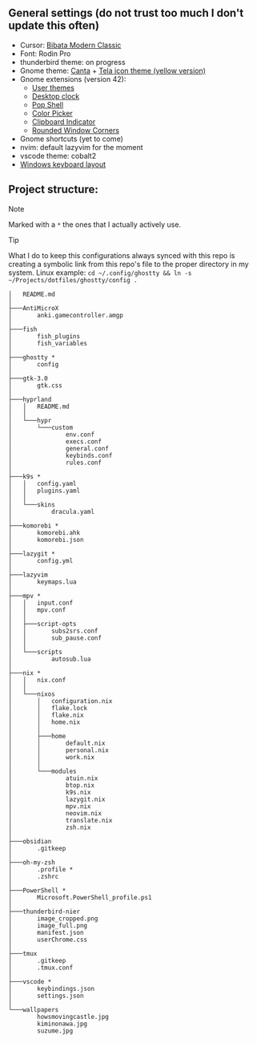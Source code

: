 ## General settings (do not trust too much I don't update this often)

- Cursor: [Bibata Modern Classic](https://github.com/ful1e5/Bibata_Cursor)
- Font: Rodin Pro
- thunderbird theme: on progress
- Gnome theme: [Canta](https://github.com/vinceliuice/Canta-theme) + [Tela icon theme (yellow version)](https://github.com/vinceliuice/Tela-icon-theme)
- Gnome extensions (version 42):
  - [User themes](https://extensions.gnome.org/extension/19/user-themes/)
  - [Desktop clock](https://extensions.gnome.org/extension/5156/desktop-clock/)
  - [Pop Shell](https://github.com/pop-os/shell)
  - [Color Picker](https://extensions.gnome.org/extension/3396/color-picker/)
  - [Clipboard Indicator](https://extensions.gnome.org/extension/779/clipboard-indicator/)
  - [Rounded Window Corners](https://extensions.gnome.org/extension/5237/rounded-window-corners/)
- Gnome shortcuts (yet to come)
- nvim: default lazyvim for the moment
- vscode theme: cobalt2
- [Windows keyboard layout](https://github.com/thomasfaingnaert/win-us-intl-altgr)

## Project structure:

> [!NOTE]
> Marked with a `*` the ones that I actually actively use.

> [!TIP]
> What I do to keep this configurations always synced with this repo is creating a symbolic link from this repo's file to the proper directory in my system.
> Linux example: `cd ~/.config/ghostty && ln -s ~/Projects/dotfiles/ghostty/config .`

```
│   README.md
│
├───AntiMicroX
│       anki.gamecontroller.amgp
│
├───fish
│       fish_plugins
│       fish_variables
│
├───ghostty *
│       config
│
├───gtk-3.0
│       gtk.css
│
├───hyprland
│   │   README.md
│   │
│   └───hypr
│       └───custom
│               env.conf
│               execs.conf
│               general.conf
│               keybinds.conf
│               rules.conf
│
├───k9s *
│   │   config.yaml
│   │   plugins.yaml
│   │
│   └───skins
│           dracula.yaml
│
├───komorebi *
│       komorebi.ahk
│       komorebi.json
│
├───lazygit *
│       config.yml
│
├───lazyvim
│       keymaps.lua
│
├───mpv *
│   │   input.conf
│   │   mpv.conf
│   │
│   ├───script-opts
│   │       subs2srs.conf
│   │       sub_pause.conf
│   │
│   └───scripts
│           autosub.lua
│
├───nix *
│   │   nix.conf
│   │
│   └───nixos
│       │   configuration.nix
│       │   flake.lock
│       │   flake.nix
│       │   home.nix
│       │
│       ├───home
│       │       default.nix
│       │       personal.nix
│       │       work.nix
│       │
│       └───modules
│               atuin.nix
│               btop.nix
│               k9s.nix
│               lazygit.nix
│               mpv.nix
│               neovim.nix
│               translate.nix
│               zsh.nix
│
├───obsidian
│       .gitkeep
│
├───oh-my-zsh
│       .profile *
│       .zshrc
│
├───PowerShell *
│       Microsoft.PowerShell_profile.ps1
│
├───thunderbird-nier
│       image_cropped.png
│       image_full.png
│       manifest.json
│       userChrome.css
│
├───tmux
│       .gitkeep
│       .tmux.conf
│
├───vscode *
│       keybindings.json
│       settings.json
│
└───wallpapers
        howsmovingcastle.jpg
        kiminonawa.jpg
        suzume.jpg
```
